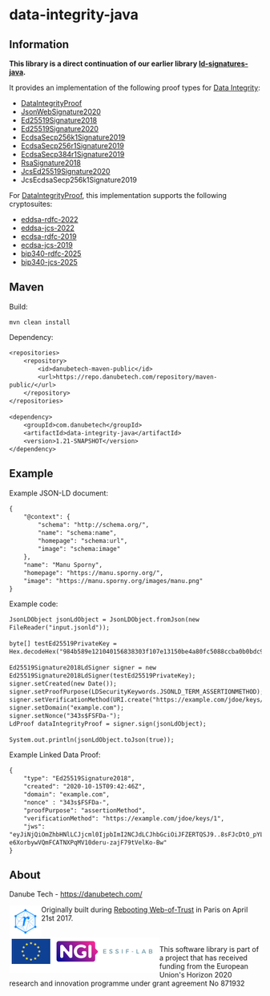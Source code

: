 # data-integrity-java

## Information

**This library is a direct continuation of our earlier library [ld-signatures-java](https://github.com/weboftrustinfo/ld-signatures-java).**

It provides an implementation of the following proof types for [Data Integrity](https://www.w3.org/TR/vc-data-integrity/):

 - [DataIntegrityProof](https://www.w3.org/TR/vc-data-integrity/)
 - [JsonWebSignature2020](https://w3c-ccg.github.io/lds-jws2020/)
 - [Ed25519Signature2018](https://w3c-ccg.github.io/lds-ed25519-2018/)
 - [Ed25519Signature2020](https://www.w3.org/community/reports/credentials/CG-FINAL-di-eddsa-2020-20220724/)
 - [EcdsaSecp256k1Signature2019](https://w3c-ccg.github.io/lds-ecdsa-secp256k1-2019/)
 - [EcdsaSecp256r1Signature2019](https://www.w3.org/community/reports/credentials/CG-FINAL-di-ecdsa-2019-20220724/)
 - [EcdsaSecp384r1Signature2019](https://www.w3.org/community/reports/credentials/CG-FINAL-di-ecdsa-2019-20220724/)
 - [RsaSignature2018](https://w3c-ccg.github.io/lds-rsa2018/)
 - [JcsEd25519Signature2020](https://identity.foundation/JcsEd25519Signature2020/)
 - JcsEcdsaSecp256k1Signature2019

For [DataIntegrityProof](https://www.w3.org/TR/vc-data-integrity/), this implementation supports the following cryptosuites:

- [eddsa-rdfc-2022](https://www.w3.org/TR/vc-di-eddsa/)
- [eddsa-jcs-2022](https://www.w3.org/TR/vc-di-eddsa/)
- [ecdsa-rdfc-2019](https://www.w3.org/TR/vc-di-ecdsa/)
- [ecdsa-jcs-2019](https://www.w3.org/TR/vc-di-ecdsa/)
- [bip340-rdfc-2025](https://dcdpr.github.io/data-integrity-schnorr-secp256k1/)
- [bip340-jcs-2025](https://dcdpr.github.io/data-integrity-schnorr-secp256k1/)

## Maven

Build:

	mvn clean install

Dependency:

	<repositories>
		<repository>
			<id>danubetech-maven-public</id>
			<url>https://repo.danubetech.com/repository/maven-public/</url>
		</repository>
	</repositories>

	<dependency>
		<groupId>com.danubetech</groupId>
		<artifactId>data-integrity-java</artifactId>
		<version>1.21-SNAPSHOT</version>
	</dependency>

## Example

Example JSON-LD document:

	{
		"@context": {
			"schema": "http://schema.org/",
			"name": "schema:name",
			"homepage": "schema:url",
			"image": "schema:image"
		},
		"name": "Manu Sporny",
		"homepage": "https://manu.sporny.org/",
		"image": "https://manu.sporny.org/images/manu.png"
	}

Example code:

    JsonLDObject jsonLdObject = JsonLDObject.fromJson(new FileReader("input.jsonld"));

    byte[] testEd25519PrivateKey = Hex.decodeHex("984b589e121040156838303f107e13150be4a80fc5088ccba0b0bdc9b1d89090de8777a28f8da1a74e7a13090ed974d879bf692d001cddee16e4cc9f84b60580".toCharArray());

    Ed25519Signature2018LdSigner signer = new Ed25519Signature2018LdSigner(testEd25519PrivateKey);
    signer.setCreated(new Date());
    signer.setProofPurpose(LDSecurityKeywords.JSONLD_TERM_ASSERTIONMETHOD);
    signer.setVerificationMethod(URI.create("https://example.com/jdoe/keys/1"));
    signer.setDomain("example.com");
    signer.setNonce("343s$FSFDa-");
    LdProof dataIntegrityProof = signer.sign(jsonLdObject);

    System.out.println(jsonLdObject.toJson(true));

Example Linked Data Proof:

	{
        "type": "Ed25519Signature2018",
        "created": "2020-10-15T09:42:46Z",
        "domain": "example.com",
        "nonce" : "343s$FSFDa-",
        "proofPurpose": "assertionMethod",
        "verificationMethod": "https://example.com/jdoe/keys/1",
        "jws": "eyJiNjQiOmZhbHNlLCJjcml0IjpbImI2NCJdLCJhbGciOiJFZERTQSJ9..8sFJcDtO_pYLjIkJNKfIOL3IOgm_bpbOqqr8ha0ZDa-e6XorbywVQmFCATNXPqMV10deru-zajF79tVelKo-Bw"
    }

## About

Danube Tech - https://danubetech.com/

<img align="left" src="https://raw.githubusercontent.com/danubetech/data-integrity-java/main/docs/logo-wot.png">

Originally built during [Rebooting Web-of-Trust](http://www.weboftrust.info/) in Paris on April 21st 2017.

<br clear="left" />

<img align="left" height="70" src="https://raw.githubusercontent.com/danubetech/data-integrity-java/main/docs/logo-ngi-essiflab.png">

This software library is part of a project that has received funding from the European Union's Horizon 2020 research and innovation programme under grant agreement No 871932
